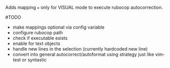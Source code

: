 Adds mapping `=` only for VISUAL mode to execute rubocop autocorrection.


#TODO
* make mappings optional via config variable
* configure rubocop path
* check if executable exists
* enable for text objects
* handle new lines in the selection (currently hardcoded new line)
* convert into general autocorrect/autoformat using strategy just like vim-test or syntastic
